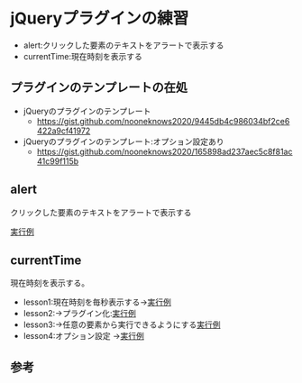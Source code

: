 # jQueryプラグインの練習

- alert:クリックした要素のテキストをアラートで表示する
- currentTime:現在時刻を表示する

## プラグインのテンプレートの在処

- jQueryのプラグインのテンプレート
    - https://gist.github.com/nooneknows2020/9445db4c986034bf2ce6422a9cf41972
- jQueryのプラグインのテンプレート:オプション設定あり
    - https://gist.github.com/nooneknows2020/165898ad237aec5c8f81ac41c99f115b

## alert

クリックした要素のテキストをアラートで表示する

[実行例](https://nooneknows2020.github.io/jQuery-lesson/alert/lesson1/)

## currentTime

現在時刻を表示する。

- lesson1:現在時刻を毎秒表示する→[実行例](https://nooneknows2020.github.io/jQuery-lesson/currentTime/lesson1/)
- lesson2:→プラグイン化:[実行例](https://nooneknows2020.github.io/jQuery-lesson/currentTime/lesson2/)
- lesson3:→任意の要素から実行できるようにする[実行例](https://nooneknows2020.github.io/jQuery-lesson/currentTime/lesson3/)
- lesson4:オプション設定
→[実行例](https://nooneknows2020.github.io/jQuery-lesson/currentTime/lesson4/)

## 参考

